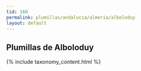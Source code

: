 ```yaml
---
tid: 160
permalink: plumillas/andalucia/almeria/alboloduy
layout: default
---
```

## Plumillas de Alboloduy
{% include taxonomy_content.html %}
